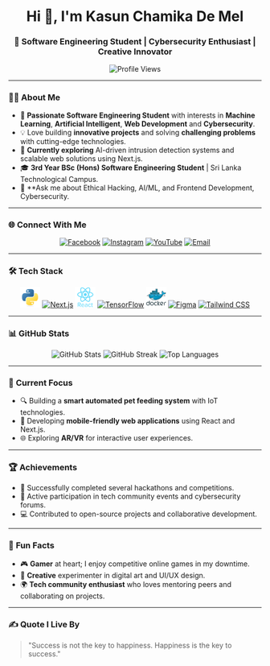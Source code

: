 <h1 align="center">Hi 👋, I'm Kasun Chamika De Mel</h1>
<h3 align="center">🚀 Software Engineering Student | Cybersecurity Enthusiast | Creative Innovator</h3>

<p align="center">
  <img src="https://komarev.com/ghpvc/?username=kasunchamikademel&label=Profile%20Views&color=0e75b6&style=flat" alt="Profile Views" />
</p>

---

### 🧑‍💻 **About Me**
- 🌟 **Passionate Software Engineering Student** with interests in **Machine Learning**, **Artificial Intelligent**, **Web Development** and **Cybersecurity**.
- 💡 Love building **innovative projects** and solving **challenging problems** with cutting-edge technologies.
- 🔭 **Currently exploring** AI-driven intrusion detection systems and scalable web solutions using Next.js.
- 🎓 **3rd Year BSc (Hons) Software Engineering Student** | Sri Lanka Technological Campus.
- 💬 **Ask me about Ethical Hacking, AI/ML, and Frontend Development, Cybersecurity.

---

### 🌐 **Connect With Me**
<p align="center">
  <a href="https://facebook.com/kasun.chamika.demel" target="_blank"><img src="https://img.shields.io/badge/Facebook-%231877F2.svg?&style=for-the-badge&logo=facebook&logoColor=white" alt="Facebook"></a>
  <a href="https://instagram.com/kasun_99" target="_blank"><img src="https://img.shields.io/badge/Instagram-%23E4405F.svg?&style=for-the-badge&logo=instagram&logoColor=white" alt="Instagram"></a>
  <a href="https://www.youtube.com/c/kasun.chamika" target="_blank"><img src="https://img.shields.io/badge/YouTube-%23FF0000.svg?&style=for-the-badge&logo=youtube&logoColor=white" alt="YouTube"></a>
  <a href="mailto:chamikakasun33635@gmail.com" target="_blank"><img src="https://img.shields.io/badge/Email-D14836?style=for-the-badge&logo=gmail&logoColor=white" alt="Email"></a>
</p>

---

### 🛠️ **Tech Stack**
<p align="center">
  <a href="https://www.python.org/" target="_blank"><img src="https://raw.githubusercontent.com/devicons/devicon/master/icons/python/python-original.svg" alt="Python" width="40" height="40"/></a>
  <a href="https://nextjs.org/" target="_blank"><img src="https://cdn.worldvectorlogo.com/logos/nextjs-2.svg" alt="Next.js" width="40" height="40"/></a>
  <a href="https://reactjs.org/" target="_blank"><img src="https://raw.githubusercontent.com/devicons/devicon/master/icons/react/react-original-wordmark.svg" alt="React" width="40" height="40"/></a>
  <a href="https://www.tensorflow.org/" target="_blank"><img src="https://www.vectorlogo.zone/logos/tensorflow/tensorflow-icon.svg" alt="TensorFlow" width="40" height="40"/></a>
  <a href="https://www.docker.com/" target="_blank"><img src="https://raw.githubusercontent.com/devicons/devicon/master/icons/docker/docker-original-wordmark.svg" alt="Docker" width="40" height="40"/></a>
  <a href="https://www.figma.com/" target="_blank"><img src="https://www.vectorlogo.zone/logos/figma/figma-icon.svg" alt="Figma" width="40" height="40"/></a>
  <a href="https://tailwindcss.com/" target="_blank"><img src="https://www.vectorlogo.zone/logos/tailwindcss/tailwindcss-icon.svg" alt="Tailwind CSS" width="40" height="40"/></a>
</p>

---

### 📊 **GitHub Stats**
<p align="center">
  <img src="https://github-readme-stats.vercel.app/api?username=kasunchamikademel&show_icons=true&theme=radical" alt="GitHub Stats" />
  <img src="https://github-readme-streak-stats.herokuapp.com/?user=kasunchamikademel&theme=radical" alt="GitHub Streak" />
  <img src="https://github-readme-stats.vercel.app/api/top-langs?username=kasunchamikademel&show_icons=true&layout=compact&theme=radical" alt="Top Languages" />
</p>

---

### 🎯 **Current Focus**
- 🔍 Building a **smart automated pet feeding system** with IoT technologies.
- 📱 Developing **mobile-friendly web applications** using React and Next.js.
- 🌐 Exploring **AR/VR** for interactive user experiences.

---

### 🏆 **Achievements**
- 🥇 Successfully completed several hackathons and competitions.
- 🌟 Active participation in tech community events and cybersecurity forums.
- 💻 Contributed to open-source projects and collaborative development.

---

### 🌱 **Fun Facts**
- 🎮 **Gamer** at heart; I enjoy competitive online games in my downtime.
- 🎨 **Creative** experimenter in digital art and UI/UX design.
- 🌍 **Tech community enthusiast** who loves mentoring peers and collaborating on projects.

---

### ✍️ **Quote I Live By**
> "Success is not the key to happiness. Happiness is the key to success."
